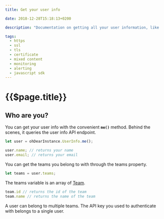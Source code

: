 ```yaml
---
title: Get your user info

date: 2018-12-28T15:18:13+0200

description: "Documentation on getting all your user information, like teams &amp; IDs, with the Oh Dear! Node SDK"

tags:
  - https
  - ssl
  - tls 
  - certificate
  - mixed content
  - monitoring
  - alerting
  - javascript sdk
---
```


# {{$page.title}}

<Info/>

## Who are you? 
You can get your user info with the convenient **`me()`** method. Behind the scenes, it queries the user info API endpoint.

```js
let user = ohDearInstance.UserInfo.me();
```
```js
user.name; // returns your name
user.email; // returns your email
```

You can get the teams you belong to with through the teams property.

```js
let teams = user.teams;
```
The teams variable is an array of [Team](../api/classes/team.md).

```js
team.id // returns the id of the team
team.name // returns the name of the team
```
A user can belong to multiple teams. The API key you used to authenticate with belongs to a single user.

<HelpBlock/>